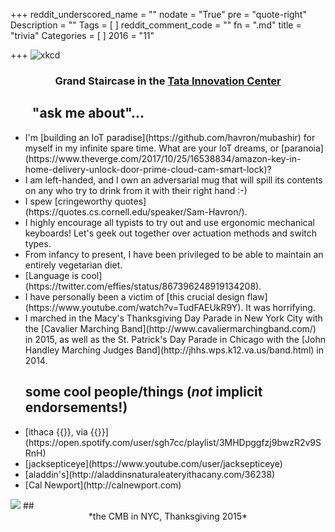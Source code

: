 +++
reddit_underscored_name = ""
nodate = "True"
pre = "quote-right"
Description = ""
Tags = [
]
reddit_comment_code = ""
fn = ".md"
title = "trivia"
Categories = [
]
2016 = "11"

+++
![xkcd](/img/tatastairs.jpg)
### <div style="text-align:center">Grand Staircase in the [Tata Innovation Center](https://tech.cornell.edu/campus/tata-innovation-center)</div>

<h2>&nbsp;&nbsp;&nbsp;&nbsp;&nbsp;&nbsp;&nbsp;"ask me about"...</h2>
<ul class="ul-interests fa-ul">

<li>
<i class="fa-li fa fa-hand-o-right"></i>
I'm [building an IoT paradise](https://github.com/havron/mubashir) for myself in my infinite spare time. What are your IoT dreams, or [paranoia](https://www.theverge.com/2017/10/25/16538834/amazon-key-in-home-delivery-unlock-door-prime-cloud-cam-smart-lock)?
</li>

<li>
<i class="fa-li fa fa-hand-o-right"></i>
I am left-handed, and I own an adversarial mug that will spill its contents on any who try to drink
from it with their right hand :-)</li>

<li>
<i class="fa-li fa fa-hand-o-right"></i>
I spew [cringeworthy quotes](https://quotes.cs.cornell.edu/speaker/Sam-Havron/).
</li>

<li> <i class="fa-li fa fa-hand-o-right"></i> 
I highly encourage all typists to try out and use ergonomic mechanical keyboards!
Let's geek out together over actuation methods and switch types.
</li>

<li>
<i class="fa-li fa fa-hand-o-right"></i>
From infancy to present, I have been privileged to be able to maintain an entirely vegetarian diet.</li>

<li>
<i class="fa-li fa fa-hand-o-right"></i>
[Language is cool](https://twitter.com/effies/status/867396248919134208).
</li>

<li>
<i class="fa-li fa fa-hand-o-right"></i>
I have personally been a victim of [this crucial
design flaw](https://www.youtube.com/watch?v=TudFAEUkR9Y). It was horrifying.
</li>

<li>
<i class="fa-li fa fa-hand-o-right"></i>
I marched in the Macy's Thanksgiving Day Parade in New York City with the 
[Cavalier Marching Band](http://www.cavaliermarchingband.com/) 
in 2015, as well as the St. Patrick's Day Parade in Chicago with the 
[John Handley Marching Judges Band](http://jhhs.wps.k12.va.us/band.html) in 2014.</li>

## some cool people/things (_not_ implicit endorsements!) 
<li>
<i class="fa-li fa fa-hand-o-right"></i>
[ithaca {{<fa headphones>}}, via {{<fa spotify>}}](https://open.spotify.com/user/sgh7cc/playlist/3MHDpggfzj9bwzR2v9SRnH)
</i>

<li>
<i class="fa-li fa fa-hand-o-right"></i>
[jacksepticeye](https://www.youtube.com/user/jacksepticeye)
</li>

<li>
<i class="fa-li fa fa-hand-o-right"></i>
[aladdin's](http://aladdinsnaturaleateryithacany.com/36238)
</li>

<li>
<i class="fa-li fa fa-hand-o-right"></i>
[Cal Newport](http://calnewport.com)
</li>

</ul>

<img src="/img/cmb.jpg">
## <div style="text-align:center">*the CMB in NYC, Thanksgiving 2015*</div>

